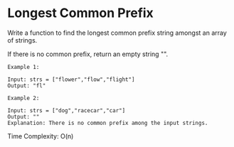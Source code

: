 # Longest Common Prefix
Write a function to find the longest common prefix string amongst an array of strings.

If there is no common prefix, return an empty string "".

```
Example 1:

Input: strs = ["flower","flow","flight"]
Output: "fl"
```
```
Example 2:

Input: strs = ["dog","racecar","car"]
Output: ""
Explanation: There is no common prefix among the input strings.
```
Time Complexity: O(n)